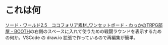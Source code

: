 # これは何

[ソード・ワールド2.5　ココフォリア素材_ワンセットボード - わっかのTRPG部屋 - BOOTH](https://booth.pm/ja/items/3824405)の右側のスペースに入れて使うための戦闘ラウンドを表示するための何か。VSCode の draw.io 拡張で作っているので再編集が簡単。